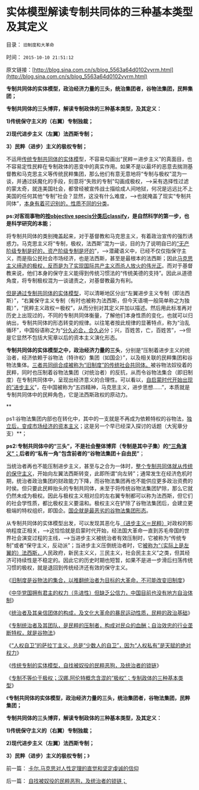 # 实体模型解读专制共同体的三种基本类型及其定义

目录： `旧制度和大革命` 

时间： `2015-10-10 21:51:12` 

原文链接：[http://blog.sina.com.cn/s/blog_5563a64d0102vyrm.html](http://blog.sina.com.cn/s/blog_5563a64d0102vyrm.html)

**专制共同体的实体模型，政治经济力量的三头，统治集团者，谷物法集团，民粹集团；**

**专制共同体的三头博弈，解读专制政体的三种基本类型，及其定义：**

**1)传统保守主义的（右翼）专制独裁；**

**2)现代进步主义（左翼）法西斯专制；**

**3）民粹（进步）主义的极权专制；**

不运用[传统专制共同体的实体模](../../../2015/10/8/自找被奴役的民粹恶狗，及统治者的锁链；.md)型，不容易勾画出“民粹＝进步主义”的真面目，也不容易定性民粹在专制政体的恶变中的真实作用。如果不是以最坏的恶意去揣测基督教和马克思主义等传统民粹集团，那么他们有意无意地将“专制与极权”混为一谈，并通过妖魔化的手段，刻意将“失败的专制”勾画成极权，——>采有选择性过滤的蒙太奇，就连美国社会，都曾经被宣传战士描绘成人间地狱，何况是远远比不上美国的任何其他“专制”社会？显然，这没有什么难度，——>也就掩盖了现实“专制共同体”，[本身有着可识别的，性质不同的分类](../../../2015/10/9/专制不等价极权，专制政体的三种类型.md)。

**ps:对客观事物的[按objective
specis分类后classify](../../../2012/2/25/《ThinkInJava》中的社会学和经济学分析.md)，是自然科学的第一步，也是科学研究的本能**；

将专制共同体的类别掩盖起来，对于基督教和马克思主义，有着政治宣传的强烈诱惑力。马克思主义将“专制，极权，法西斯”混为一谈，目的为了说明自已的[“无产阶级专制是好的，资产阶级专制是坏的](../../../2015/10/6/所有专制都是多数人暴政，所有暴政，都起源于民主制度.md)”，——>潜藏语义中，已经不仅仅指保守主义，而是指公民社会市场经济，也是法西斯，甚至是最根本的法西斯；因此[马克思主义缔造的极权，反而是为了实现国际共产主义而杀人放火的伟光正](../../../2013/5/29/“造反有理，革命无罪”的传统和误区.md)。而对于基督教来说，他们本身的保守主义能得到传统习惯法的“传统美德的支持”。因此从道德角度，将专制极权混为一谈谴责之，对基督教最为有利。

[但是通过专制共同体的实体模型](../../../2015/10/5/传统专制统治的实体模型，迥异于基督教马恩毛孔儒的误解；.md)，可以清晰地区分出“左翼进步主义专制（即法西斯）”，“右翼保守主义专制（有时也被称为法西斯，但今天语境一般简单称之为独裁）”，“民粹主义政权＝极权”，从而分别对其定义并加以描述。然后用此标准再对历史上出现过的，不同的专制共同体衡量，了解他们本身性质的变化，也就可以归纳出，专制共同体的形态转变的规律。以往笔者按此规律的显著特点，称为“治乱循环”，中国俗语称之为“[分久必合，合久必](../../../2009/12/3/“分久必合，合久必分”.md)分；兴，百姓苦，亡，百姓苦”，——>但是它显然不包括大宪章以后的资本主义演化形态。

**专制共同体的实体模型之中，政治经济力量的三头**，分别是“压制着进步主义的统治者，经济依赖于谷物法（特许权）集团（如国企）”，以及相关联的民粹集团和谷物法集体。[三者共同组合成被称为“旧制度”的传统社会共同体。](../../../2015/9/29/统治者不是谷物法，也不是特殊利益集团，大革命不可能改变旧制度.md)被谷物法奴役着的民粹，同时也压制着谷物法集团（对统治者）的反抗，从而令谷物法集合（即旧制度）在专制共同体中，呈现出经济意义的合理性。可以看以，[自启蒙时代开始出现的“进步主义](../../../2015/1/16/人类社会的失败机制,进步分子的最根本误区.md)”，在中国被称为“五四精神，马克思主义，进步思想……”，本质就是专制共同体中的民粹角色，它是法西斯政权的原动力。

**

ps1:谷物法集团内部也在转化中，其中的一支就是不再成为依赖特权的谷物法，[独立后，变成市场经济的资本主义](../../../2015/10/4/独立是对自治权的绝对性质的强调，也是萨拉丁主义的体现；.md)；这是另一个早已经深入探讨的话题（大宪章分支）**；

**ps2:专制共同体中的“三头”，不是社会整体博弈（专制是其中子集）的[“三角演义”；](../../../2014/4/13/三角演义与传统左右派之间的转化，人权成为金标准.md)后者的“私有一角”包含前者的“谷物法集团＋自由民”**；

当统治者再也不能压制进步主义，甚至与之合为一体时，[整个专制共同体就从传统的保守主义](../../../2012/10/1/基督教和马克思主义和“资产阶级造的谣”.md)，开始向左翼法西斯转变，此即所谓“向左转”；通常发生在经济危机时期，统治者政治集团的财政能力下降，而谷物法集团再也不能供应更多政治资费的时侯。但只要此民粹抬头的专制共同体，未至于将传统谷物法集团铲除，那么它就仍然未成为极权。因此与极权主义相对应的左右翼专制都可以称为法西斯，但它们的社会学性质，都比极权主义要温和。极权主义在铲除了谷物法集团后，会建立更极端的特权组织，即国企。[国企就是最恶劣的谷物法集团形态](../../../2012/7/3/国企对祖国的损害，至少相当于国企收入30-50倍.md)。

从专制共同体的实体模型出发，可以发现其恶化与[（进步主义＝民粹）](../../../2009/9/24/为什么说民粹就是极左.md)对政权的影响程度正相关，——>这恰恰就是启蒙时代开始，经法国大革命一直到苏毛帝国的世界社会演变过程的主线，——>当进步主义被统治者有效压制时，它被称为“传统专制”或者“保守主义，反动派”；当进步主义压倒统治者时，它[被称为“（实际上是左翼的）法西斯，](../../../2011/5/13/民主取决于默认权益归属权.md)人民政府，新民主义义，三民主义，社会民主主义”之类，但其经济可持续性是不稳定的。因此它的历史时期也短暂，如果不是进一步滑后扫荡传统习惯的极权，就是退回到传统经济还有效的保守主义。

《[旧制度是谷物法的集合，以推翻统治者为目标的大革命，不可能改变旧制度](../../../2015/9/29/统治者不是谷物法，也不是特殊利益集团，大革命不可能改变旧制度.md)》

《[中华党国拥有君主的权力（先进性）但缺乏公信力，中国目前也没有地方自治体制](../../../2015/9/30/中国现实条件，根本没有“司法独立，三权分立”可能性；.md)》

《[统治者及其亲信团体的构成，及文化大革命的暴民运动性质，民粹的政治基础](../../../2015/10/4/理解若干历史问题的决议，对执政合法性的补救.md)》

《[专制统治者及其团队，是民粹的压制者，构成对民众的血酬；自治效忠的行业垄断特权，就是谷物法](../../../2015/10/5/传统专制统治的实体模型，迥异于基督教马恩毛孔儒的误解；.md)》

《[“人权自卫”的萨拉丁主义，总是“少数人的自卫”，因为“人权私有”是天赋的绝对权力](../../../2015/10/6/所有专制都是多数人暴政，所有暴政，都起源于民主制度.md)》

《[传统专制的实体模型，自找被奴役的民粹恶狗，及统治者的锁链](../../../2015/10/8/自找被奴役的民粹恶狗，及统治者的锁链；.md)》

《[专制不等价于极权；汉娜.阿伦特概念含混的“极权”；专制政体的三种基本类型](../../../2015/10/9/专制不等价极权，专制政体的三种类型.md)》

《**专制共同体的实体模型，政治经济力量的三头，统治集团者，谷物法集团，民粹集团；**

**专制共同体的三头博弈，解读专制政体的三种基本类型，及其定义：**

**1)传统保守主义的（右翼）专制独裁；**

**2)现代进步主义（左翼）法西斯专制；**

**3）民粹（进步）主义的极权专制；**》

前一篇： [卡尔.马克思对人性定理的直觉和坚定虔诚的信仰](../../../2015/10/29/卡尔.马克思对人性定理的直觉和坚定虔诚的信仰.md)

后一篇： [自找被奴役的民粹恶狗，及统治者的锁链；](../../../2015/10/8/自找被奴役的民粹恶狗，及统治者的锁链；.md)

